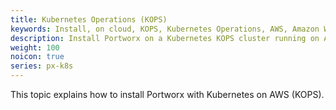 ```yaml
---
title: Kubernetes Operations (KOPS)
keywords: Install, on cloud, KOPS, Kubernetes Operations, AWS, Amazon Web Services, Kubernetes, k8s
description: Install Portworx on a Kubernetes KOPS cluster running on AWS.
weight: 100
noicon: true
series: px-k8s
---
```


This topic explains how to install Portworx with Kubernetes on AWS (KOPS). 